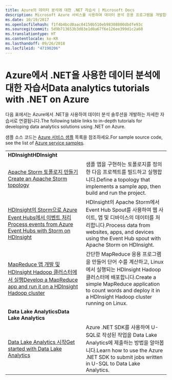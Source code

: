 ```yaml
---
title: Azure의 데이터 분석에 대한 .NET 자습서 | Microsoft Docs
description: Microsoft Azure 서비스를 사용하여 데이터 분석 응용 프로그램을 개발합니다.
ms.date: 10/19/2017
ms.openlocfilehash: f1f4b4bcd0aac04150b510eb98308800dbdfe93c
ms.sourcegitcommit: 5d9b713653b3d03e1d0a67f6e126ee399d1c2a60
ms.translationtype: HT
ms.contentlocale: ko-KR
ms.lasthandoff: 09/26/2018
ms.locfileid: "47190206"
---
```

# <a name="data-analytics-tutorials-with-net-on-azure"></a><span data-ttu-id="28b69-103">Azure에서 .NET을 사용한 데이터 분석에 대한 자습서</span><span class="sxs-lookup"><span data-stu-id="28b69-103">Data analytics tutorials with .NET on Azure</span></span>

<span data-ttu-id="28b69-104">다음 표에서는 Azure에서 .NET을 사용하여 데이터 분석 솔루션을 개발하는 자세한 자습서로 연결됩니다.</span><span class="sxs-lookup"><span data-stu-id="28b69-104">The following table links to in-depth tutorials for developing data analytics solutions using .NET on Azure.</span></span> 

<span data-ttu-id="28b69-105">샘플 소스 코드는 [Azure 서비스 샘플](https://azure.microsoft.com/resources/samples/?platform=dotnet) 목록을 참조하세요.</span><span class="sxs-lookup"><span data-stu-id="28b69-105">For sample source code, see the list of [Azure service samples](https://azure.microsoft.com/resources/samples/?platform=dotnet).</span></span>

| | |
|---|---|
| <span data-ttu-id="28b69-106">**HDInsight**</span><span class="sxs-lookup"><span data-stu-id="28b69-106">**HDInsight**</span></span> | |
| <span data-ttu-id="28b69-107">[Apache Storm 토폴로지 만들기][1]</span><span class="sxs-lookup"><span data-stu-id="28b69-107">[Create an Apache Storm topology][1]</span></span> | <span data-ttu-id="28b69-108">샘플 앱을 구현하는 토폴로지를 정의한 다음 프로젝트를 빌드하고 실행합니다.</span><span class="sxs-lookup"><span data-stu-id="28b69-108">Define a topology that implements a sample app, then build and run the project.</span></span> | 
| <span data-ttu-id="28b69-109">[HDInsight의 Storm으로 Azure Event Hubs에서 이벤트 처리][2]</span><span class="sxs-lookup"><span data-stu-id="28b69-109">[Process events from Azure Event Hubs with Storm on HDInsight][2]</span></span> | <span data-ttu-id="28b69-110">HDInsight의 Apache Storm에서 Event Hub Spout를 사용하여 웹 사이트, 앱 및 디바이스의 데이터를 처리합니다.</span><span class="sxs-lookup"><span data-stu-id="28b69-110">Process data from websites, apps, and devices using the Event Hub spout with Apache Storm on HDInsight.</span></span>
| <span data-ttu-id="28b69-111">[MapReduce 앱 개발 및 HDInsight Hadoop 클러스터에서 실행][3]</span><span class="sxs-lookup"><span data-stu-id="28b69-111">[Develop a MapReduce app and run it on a HDInsight Hadoop cluster][3]</span></span> | <span data-ttu-id="28b69-112">간단한 MapReduce 응용 프로그램을 만들어 단어 수를 계산하고, Linux에서 실행되는 HDInsight Hadoop 클러스터에 배포합니다.</span><span class="sxs-lookup"><span data-stu-id="28b69-112">Create a simple MapReduce application to count words and deploy it in a HDInsight Hadoop cluster running on Linux.</span></span> |
| <span data-ttu-id="28b69-113">**Data Lake Analytics**</span><span class="sxs-lookup"><span data-stu-id="28b69-113">**Data Lake Analytics**</span></span> | |
| <span data-ttu-id="28b69-114">[Data Lake Analytics 시작][4]</span><span class="sxs-lookup"><span data-stu-id="28b69-114">[Get started with Data Lake Analytics][4]</span></span> | <span data-ttu-id="28b69-115">Azure .NET SDK를 사용하여 U-SQL로 작성된 작업을 Data Lake Analytics에 제출하는 방법을 알아봅니다.</span><span class="sxs-lookup"><span data-stu-id="28b69-115">Learn how to use the Azure .NET SDK to submit jobs written in U-SQL to Data Lake Analytics.</span></span>|


[1]: /azure/hdinsight/hdinsight-storm-develop-csharp-event-hub-topology
[2]: /azure/hdinsight/hdinsight-storm-develop-csharp-visual-studio-topology
[3]: /azure/hdinsight/hdinsight-hadoop-dotnet-csharp-mapreduce-streaming
[4]: /azure/data-lake-analytics/data-lake-analytics-get-started-net-sdk